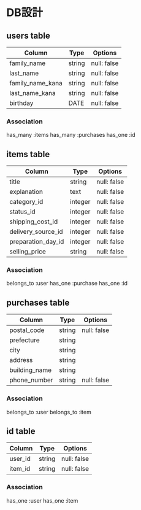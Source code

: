 # DB設計

## users table

| Column                  | Type                | Options                 |
|-------------------------|---------------------|-------------------------|
| family_name             | string              | null: false             |
| last_name               | string              | null: false             |
| family_name_kana        | string              | null: false             |
| last_name_kana          | string              | null: false             |
| birthday                | DATE                | null: false             |

### Association
has_many :items
has_many :purchases
has_one :id

## items table

| Column             | Type                | Options                 |
|--------------------|---------------------|-------------------------|
| title              | string              | null: false             |
| explanation        | text                | null: false             |
| category_id        | integer             | null: false             |
| status_id          | integer             | null: false             |
| shipping_cost_id   | integer             | null: false             |
| delivery_source_id | integer             | null: false             |
| preparation_day_id | integer             | null: false             |
| selling_price      | string              | null: false             |

### Association
belongs_to :user
has_one :purchase
has_one :id

## purchases table

| Column             | Type                | Options                 |
|--------------------|---------------------|-------------------------|
| postal_code        | string              | null: false             |
| prefecture         | string              |                         |
| city               | string              |                         |
| address            | string              |                         |
| building_name      | string              |                         |
| phone_number       | string              | null: false             |

### Association
belongs_to :user
belongs_to :item

## id table
| Column             | Type                | Options                 |
|--------------------|---------------------|-------------------------|
| user_id            | string              | null: false             |
| item_id            | string              | null: false             |                         

### Association
has_one :user
has_one :item